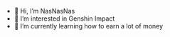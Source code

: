 - 👋 Hi, I’m NasNasNas
- 👀 I’m interested in Genshin Impact
- 🌱 I’m currently learning how to earn a lot of money

<!---
NasNasNas7631/NasNasNas7631 is a ✨ special ✨ repository because its `README.md` (this file) appears on your GitHub profile.
You can click the Preview link to take a look at your changes.
--->
